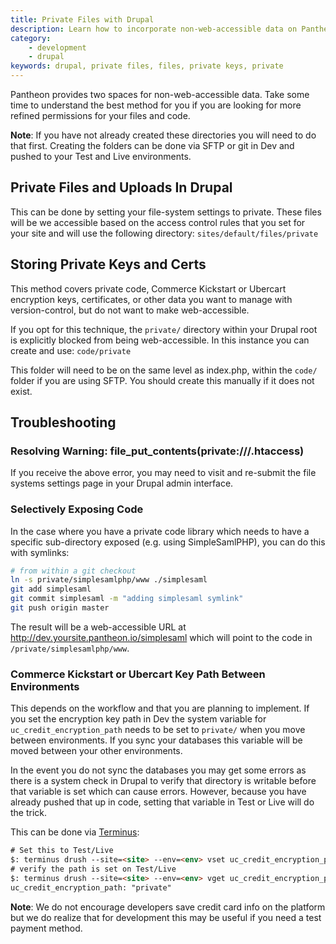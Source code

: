 ```yaml
---
title: Private Files with Drupal
description: Learn how to incorporate non-web-accessible data on Pantheon's platform.
category:
    - development
    - drupal
keywords: drupal, private files, files, private keys, private
---
```

Pantheon provides two spaces for non-web-accessible data. Take some time to understand the best method for you if you are looking for more refined permissions for your files and code.
<div class="alert alert-warning" role="alert">
<strong>Note</strong>: If you have not already created these directories you will need to do that first. Creating the folders can be done via SFTP or git in Dev and pushed to your Test and Live environments.</div>

## Private Files and Uploads In Drupal

This can be done by setting your file-system settings to private. These files will be we accessible based on the access control rules that you set for your site and will use the following directory: `sites/default/files/private`

## Storing Private Keys and Certs

This method covers private code, Commerce Kickstart or Ubercart encryption keys, certificates, or other data you want to manage with version-control, but do not want to make web-accessible.

If you opt for this technique, the `private/` directory within your Drupal root is explicitly blocked from being web-accessible. In this instance you can create and use: `code/private`

This folder will need to be on the same level as index.php, within the `code/` folder if you are using SFTP. You should create this manually if it does not exist.

## Troubleshooting

### Resolving Warning: file_put_contents(private:///.htaccess)

If you receive the above error, you may need to visit and re-submit the file systems settings page in your Drupal admin interface.

### Selectively Exposing Code

In the case where you have a private code library which needs to have a specific sub-directory exposed (e.g. using SimpleSamlPHP), you can do this with symlinks:
```bash
# from within a git checkout
ln -s private/simplesamlphp/www ./simplesaml
git add simplesaml
git commit simplesaml -m "adding simplesaml symlink"
git push origin master
```
The result will be a web-accessible URL at http://dev.yoursite.pantheon.io/simplesaml which will point to the code in `/private/simplesamlphp/www`.

### Commerce Kickstart or Ubercart Key Path Between Environments

This depends on the workflow and that you are planning to implement. If you set the encryption key path in Dev the system variable for `uc_credit_encryption_path` needs to be set to `private/` when you move between environments. If you sync your databases this variable will be moved between your other environments.

In the event you do not sync the databases you may get some errors as there is a system check in Drupal to verify that directory is writable before that variable is set which can cause errors. However, because you have already pushed that up in code, setting that variable in Test or Live will do the trick.

This can be done via [Terminus](https://github.com/pantheon-systems/cli):
```html
# Set this to Test/Live
$: terminus drush --site=<site> --env=<env> vset uc_credit_encryption_path 'private'
# verify the path is set on Test/Live
$: terminus drush --site=<site> --env=<env> vget uc_credit_encryption_path
uc_credit_encryption_path: "private"
```

<div class="alert alert-info" role="alert">
<strong>Note</strong>: We do not encourage developers save credit card info on the platform but we do realize that for development this may be useful if you need a test payment method.
</div>
